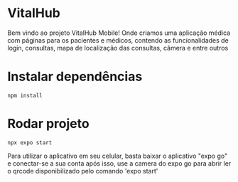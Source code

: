 # VitalHub
Bem vindo ao projeto VitalHub Mobile! Onde criamos uma aplicação médica com páginas para os pacientes e médicos, contendo as funcionalidades de login, consultas, mapa de localização das consultas, câmera e entre outros

# Instalar dependências
`npm install`

# Rodar projeto
`npx expo start`

Para utilizar o aplicativo em seu celular, basta baixar o aplicativo "expo go" e conectar-se a sua conta
após isso, use a camera do expo go para abrir ler o qrcode disponibilizado pelo comando 'expo start'
